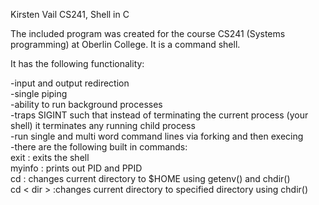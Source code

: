 Kirsten Vail CS241, Shell in C

The included program was created for the course CS241 (Systems programming) at Oberlin College. It is a command shell.

It has the following functionality:

-input and output redirection <br>
-single piping <br>
-ability to run background processes <br>
-traps SIGINT such that instead of terminating the current process (your shell) it terminates any running child process <br>
-run single and multi word command lines via forking and then execing <br>
-there are the following built in commands:
<br>
exit : exits the shell <br>
myinfo : prints out PID and PPID <br>
cd : changes current directory to $HOME using getenv() and chdir() <br>
cd &lt; dir &gt; :changes current directory to specified directory using chdir() <br>

